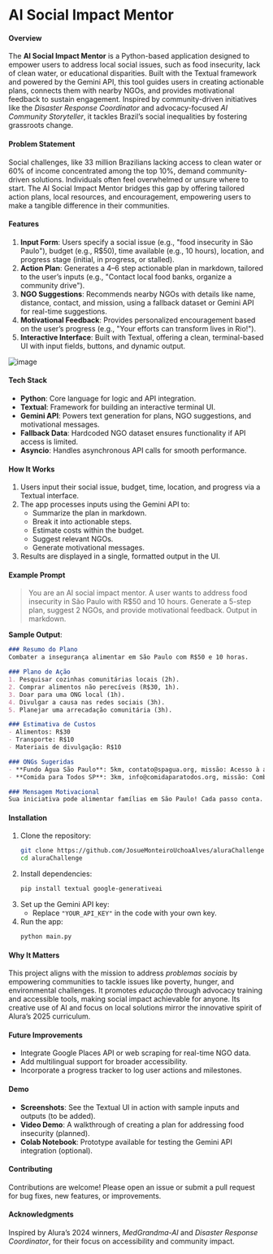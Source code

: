 # AI Social Impact Mentor

#### Overview
The **AI Social Impact Mentor** is a Python-based application designed to empower users to address local social issues, such as food insecurity, lack of clean water, or educational disparities. Built with the Textual framework and powered by the Gemini API, this tool guides users in creating actionable plans, connects them with nearby NGOs, and provides motivational feedback to sustain engagement. Inspired by community-driven initiatives like the *Disaster Response Coordinator* and advocacy-focused *AI Community Storyteller*, it tackles Brazil’s social inequalities by fostering grassroots change.

#### Problem Statement
Social challenges, like 33 million Brazilians lacking access to clean water or 60% of income concentrated among the top 10%, demand community-driven solutions. Individuals often feel overwhelmed or unsure where to start. The AI Social Impact Mentor bridges this gap by offering tailored action plans, local resources, and encouragement, empowering users to make a tangible difference in their communities.

#### Features
1. **Input Form**: Users specify a social issue (e.g., "food insecurity in São Paulo"), budget (e.g., R$50), time available (e.g., 10 hours), location, and progress stage (initial, in progress, or stalled).
2. **Action Plan**: Generates a 4–6 step actionable plan in markdown, tailored to the user’s inputs (e.g., "Contact local food banks, organize a community drive").
3. **NGO Suggestions**: Recommends nearby NGOs with details like name, distance, contact, and mission, using a fallback dataset or Gemini API for real-time suggestions.
4. **Motivational Feedback**: Provides personalized encouragement based on the user’s progress (e.g., "Your efforts can transform lives in Rio!").
5. **Interactive Interface**: Built with Textual, offering a clean, terminal-based UI with input fields, buttons, and dynamic output.

![image](https://github.com/user-attachments/assets/059a35e2-795b-4abe-bd36-521a12740bb0)

#### Tech Stack
- **Python**: Core language for logic and API integration.
- **Textual**: Framework for building an interactive terminal UI.
- **Gemini API**: Powers text generation for plans, NGO suggestions, and motivational messages.
- **Fallback Data**: Hardcoded NGO dataset ensures functionality if API access is limited.
- **Asyncio**: Handles asynchronous API calls for smooth performance.

#### How It Works
1. Users input their social issue, budget, time, location, and progress via a Textual interface.
2. The app processes inputs using the Gemini API to:
   - Summarize the plan in markdown.
   - Break it into actionable steps.
   - Estimate costs within the budget.
   - Suggest relevant NGOs.
   - Generate motivational messages.
3. Results are displayed in a single, formatted output in the UI.

#### Example Prompt
> You are an AI social impact mentor. A user wants to address food insecurity in São Paulo with R$50 and 10 hours. Generate a 5-step plan, suggest 2 NGOs, and provide motivational feedback. Output in markdown.

**Sample Output**:
```markdown
### Resumo do Plano
Combater a insegurança alimentar em São Paulo com R$50 e 10 horas.

### Plano de Ação
1. Pesquisar cozinhas comunitárias locais (2h).
2. Comprar alimentos não perecíveis (R$30, 1h).
3. Doar para uma ONG local (1h).
4. Divulgar a causa nas redes sociais (3h).
5. Planejar uma arrecadação comunitária (3h).

### Estimativa de Custos
- Alimentos: R$30
- Transporte: R$10
- Materiais de divulgação: R$10

### ONGs Sugeridas
- **Fundo Água São Paulo**: 5km, contato@spagua.org, missão: Acesso à água potável.
- **Comida para Todos SP**: 3km, info@comidaparatodos.org, missão: Combater a fome.

### Mensagem Motivacional
Sua iniciativa pode alimentar famílias em São Paulo! Cada passo conta.
```

#### Installation
1. Clone the repository:
   ```bash
   git clone https://github.com/JosueMonteiroUchoaAlves/aluraChallenge.git
   cd aluraChallenge
   ```
2. Install dependencies:
   ```bash
   pip install textual google-generativeai
   ```
3. Set up the Gemini API key:
   - Replace `"YOUR_API_KEY"` in the code with your own key.
4. Run the app:
   ```bash
   python main.py
   ```

#### Why It Matters
This project aligns with the mission to address *problemas sociais* by empowering communities to tackle issues like poverty, hunger, and environmental challenges. It promotes *educação* through advocacy training and accessible tools, making social impact achievable for anyone. Its creative use of AI and focus on local solutions mirror the innovative spirit of Alura’s 2025 curriculum.

#### Future Improvements
- Integrate Google Places API or web scraping for real-time NGO data.
- Add multilingual support for broader accessibility.
- Incorporate a progress tracker to log user actions and milestones.

#### Demo
- **Screenshots**: See the Textual UI in action with sample inputs and outputs (to be added).
- **Video Demo**: A walkthrough of creating a plan for addressing food insecurity (planned).
- **Colab Notebook**: Prototype available for testing the Gemini API integration (optional).

#### Contributing
Contributions are welcome! Please open an issue or submit a pull request for bug fixes, new features, or improvements.

#### Acknowledgments
Inspired by Alura’s 2024 winners, *MedGrandma-AI* and *Disaster Response Coordinator*, for their focus on accessibility and community impact.
